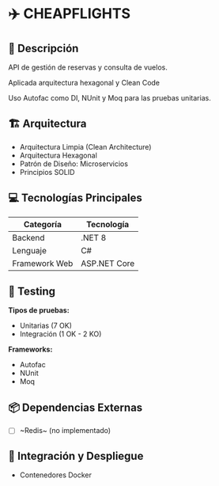 # ✈️ CHEAPFLIGHTS

## 📝 Descripción 

API de gestión de reservas y consulta de vuelos.

Aplicada arquitectura hexagonal y Clean Code

Uso Autofac como DI, NUnit y Moq para las pruebas unitarias.

## 🏗️ Arquitectura

- Arquitectura Limpia (Clean Architecture)
- Arquitectura Hexagonal 
- Patrón de Diseño: Microservicios
- Principios SOLID

## 💻 Tecnologías Principales

| Categoría | Tecnología |
|-----------|------------|
| Backend | .NET 8 |
| Lenguaje | C# |
| Framework Web | ASP.NET Core |

## 🧪 Testing

**Tipos de pruebas:**
- Unitarias (7 OK)
- Integración (1 OK - 2 KO)

**Frameworks:**
- Autofac
- NUnit
- Moq

## 📦 Dependencias Externas

- [ ] ~Redis~ (no implementado)

## 🚀 Integración y Despliegue

- Contenedores Docker
